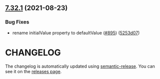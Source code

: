## [7.32.1](https://github.com/contentful/contentful-management.js/compare/v7.32.0...v7.32.1) (2021-08-23)


### Bug Fixes

* rename initialValue property to defaultValue ([#895](https://github.com/contentful/contentful-management.js/issues/895)) ([5253d07](https://github.com/contentful/contentful-management.js/commit/5253d07392338fa3b687ea076230fd2007718049))

# CHANGELOG

The changelog is automatically updated using
[semantic-release](https://github.com/semantic-release/semantic-release). You
can see it on the [releases page](https://github.com/contentful/contentful-management.js/releases).
